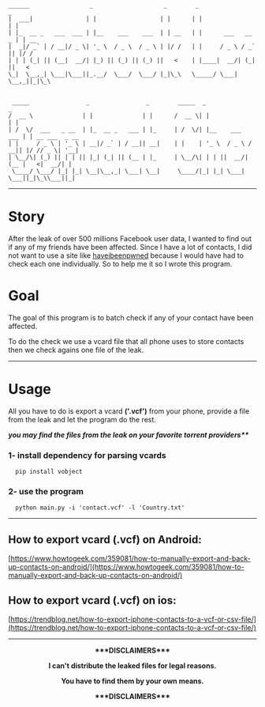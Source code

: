 
```
______                 _                    _        _                   _                
|  ___|               | |                  | |      | |                 | |               
| |_  __ _   ___  ___ | |__    ___    ___  | | __   | |      ___   __ _ | | __            
|  _|/ _` | / __|/ _ \| '_ \  / _ \  / _ \ | |/ /   | |     / _ \ / _` || |/ /            
| | | (_| || (__|  __/| |_) || (_) || (_) ||   <    | |____|  __/| (_| ||   <             
\_|  \__,_| \___|\___||_.__/  \___/  \___/ |_|\_\   \_____/ \___| \__,_||_|\_\            
                                                                                          
                                                                                          
 _____                _                _        _____  _                  _               
/  __ \              | |              | |      /  __ \| |                | |              
| /  \/  ___   _ __  | |_  __ _   ___ | |_     | /  \/| |__    ___   ___ | | __ ___  _ __ 
| |     / _ \ | '_ \ | __|/ _` | / __|| __|    | |    | '_ \  / _ \ / __|| |/ // _ \| '__|
| \__/\| (_) || | | || |_| (_| || (__ | |_     | \__/\| | | ||  __/| (__ |   <|  __/| |   
 \____/ \___/ |_| |_| \__|\__,_| \___| \__|     \____/|_| |_| \___| \___||_|\_\\___||_|   
```                                                                                                                                                 
---                                                                                                         
# Story

After the leak of over 500 millions Facebook user data, I wanted to find out if any of my friends have been affected. Since I have a lot of contacts, I did not want to use a site like [haveibeenpwned](https://haveibeenpwned.com/) because I would have had to check each one individually. So to help me it so I wrote this program.

# Goal
The goal of this program is to batch check if any of your contact have been affected.  

To do the check we use a vcard file that all phone uses to store contacts then we check agains one file of the leak.

---

# Usage

All you have to do is export a vcard **('.vcf')** from your phone, provide a file from the leak and let the program do the rest.  

**_you may find the files from the leak on your favorite torrent providers\*\*_**

### 1- install dependency for parsing vcards

      pip install vobject

### 2- use the program

      python main.py -i 'contact.vcf' -l 'Country.txt'

---
## How to export vcard (.vcf) on Android:

[https://www.howtogeek.com/359081/how-to-manually-export-and-back-up-contacts-on-android/](https://www.howtogeek.com/359081/how-to-manually-export-and-back-up-contacts-on-android/)

## How to export vcard (.vcf) on ios:

[https://trendblog.net/how-to-export-iphone-contacts-to-a-vcf-or-csv-file/](https://trendblog.net/how-to-export-iphone-contacts-to-a-vcf-or-csv-file/)

---

<center><strong>***DISCLAIMERS***

<p></p>
I can't distribute the leaked files for legal reasons. <p> You have to find them by your own means.</p>
<p></p>
***DISCLAIMERS*** </strong></center>